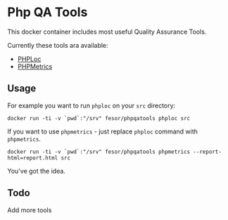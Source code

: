 Php QA Tools
==================

This docker container includes most useful Quality Assurance Tools.

Currently these tools ara available:

 - [PHPLoc](https://github.com/sebastianbergmann/phploc)
 - [PHPMetrics](https://github.com/Halleck45/PhpMetrics)

## Usage

For example you want to run `phploc` on your `src` directory:

```
docker run -ti -v `pwd`:"/srv" fesor/phpqatools phploc src
```

If you want to use `phpmetrics` - just replace `phploc` command with `phpmetrics`. 

```
docker run -ti -v `pwd`:"/srv" fesor/phpqatools phpmetrics --report-html=report.html src
```

You've got the idea.

## Todo

Add more tools


